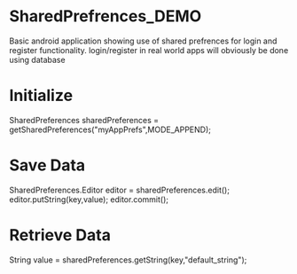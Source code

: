 # SharedPrefrences_DEMO
Basic android application showing use of shared prefrences for login and register functionality. login/register in real world apps will obviously be done using database



# Initialize
  SharedPreferences sharedPreferences = getSharedPreferences("myAppPrefs",MODE_APPEND);

# Save Data
  SharedPreferences.Editor editor = sharedPreferences.edit();
  editor.putString(key,value);
  editor.commit();

# Retrieve Data
  String value = sharedPreferences.getString(key,"default_string");



